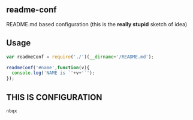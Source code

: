 ## readme-conf

README.md based configuration (this is the **really stupid** sketch of idea) 

## Usage

```js
var readmeConf = require('./')(__dirname+'/README.md');

readmeConf('#name',function(v){
  console.log('NAME is `'+v+'`');
});
```

## THIS IS CONFIGURATION

<pre><code id="name">nbqx</code><pre>
